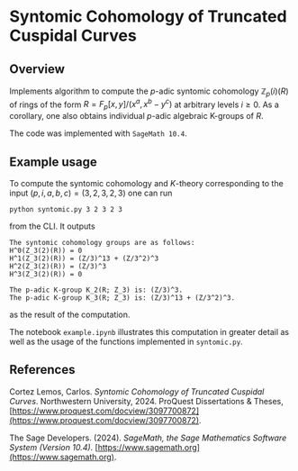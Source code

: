 # Syntomic Cohomology of Truncated Cuspidal Curves

## Overview

Implements algorithm to compute the $p$-adic syntomic cohomology $\mathbb{Z}_p(i)(R)$ of rings of the form $R=F_p[x,y]/(x^a, x^b-y^c)$ at arbitrary levels $i\geq 0$. As a corollary, one also obtains individual $p$-adic algebraic K-groups of $R$.

The code was implemented with ``SageMath 10.4``.
## Example usage

To compute the syntomic cohomology and $K$-theory corresponding to the input $(p,i,a,b,c) = (3,2,3,2,3)$ one can run

```python syntomic.py 3 2 3 2 3```

from the CLI. It outputs
```Syntomic cohomology of R=F_p[x,y]/(x^3, x^2-y^3) computed successfully.
The syntomic cohomology groups are as follows:
H^0(Z_3(2)(R)) = 0
H^1(Z_3(2)(R)) = (Z/3)^13 + (Z/3^2)^3
H^2(Z_3(2)(R)) = (Z/3)^3
H^3(Z_3(2)(R)) = 0

The p-adic K-group K_2(R; Z_3) is: (Z/3)^3.
The p-adic K-group K_3(R; Z_3) is: (Z/3)^13 + (Z/3^2)^3.
```
as the result of the computation.

The notebook ``example.ipynb`` illustrates this computation in greater detail as well as the usage of the functions implemented in ``syntomic.py``.

## References

Cortez Lemos, Carlos. _Syntomic Cohomology of Truncated Cuspidal Curves_. Northwestern University, 2024. ProQuest Dissertations & Theses, [https://www.proquest.com/docview/3097700872](https://www.proquest.com/docview/3097700872).

The Sage Developers. (2024). *SageMath, the Sage Mathematics Software System (Version 10.4)*. [https://www.sagemath.org](https://www.sagemath.org).
